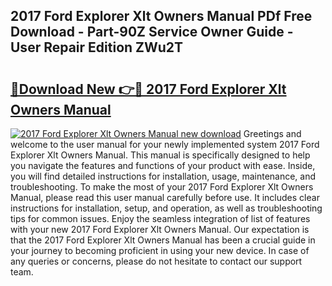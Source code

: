 ## 2017 Ford Explorer Xlt Owners Manual PDf Free Download - Part-90Z Service Owner Guide - User Repair Edition ZWu2T

# <h2><a href="http://bc13022.oget.top/?id=2017+Ford+Explorer+Xlt+Owners+Manual">🔗Download New 👉🔴 2017 Ford Explorer Xlt Owners Manual</a></h2>

[![2017 Ford Explorer Xlt Owners Manual new download](https://i.imgur.com/5g1atiW.png)](http://bc13022.oget.top/?id=2017+Ford+Explorer+Xlt+Owners+Manual)
Greetings and welcome to the user manual for your newly implemented system 2017 Ford Explorer Xlt Owners Manual. This manual is specifically designed to help you navigate the features and functions of your product with ease. Inside, you will find detailed instructions for installation, usage, maintenance, and troubleshooting. To make the most of your 2017 Ford Explorer Xlt Owners Manual, please read this user manual carefully before use. It includes clear instructions for installation, setup, and operation, as well as troubleshooting tips for common issues. Enjoy the seamless integration of list of features with your new 2017 Ford Explorer Xlt Owners Manual. Our expectation is that the 2017 Ford Explorer Xlt Owners Manual has been a crucial guide in your journey to becoming proficient in using your new device. In case of any queries or concerns, please do not hesitate to contact our support team.
